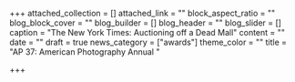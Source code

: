 +++
attached_collection = []
attached_link = ""
block_aspect_ratio = ""
blog_block_cover = ""
blog_builder = []
blog_header = ""
blog_slider = []
caption = "The New York Times: Auctioning off a Dead Mall"
content = ""
date = ""
draft = true
news_category = ["awards"]
theme_color = ""
title = "AP 37: American Photography Annual "

+++
